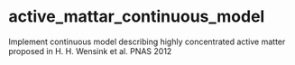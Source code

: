 # active_mattar_continuous_model
Implement continuous model describing highly concentrated active matter proposed in H. H. Wensink et al. PNAS 2012
